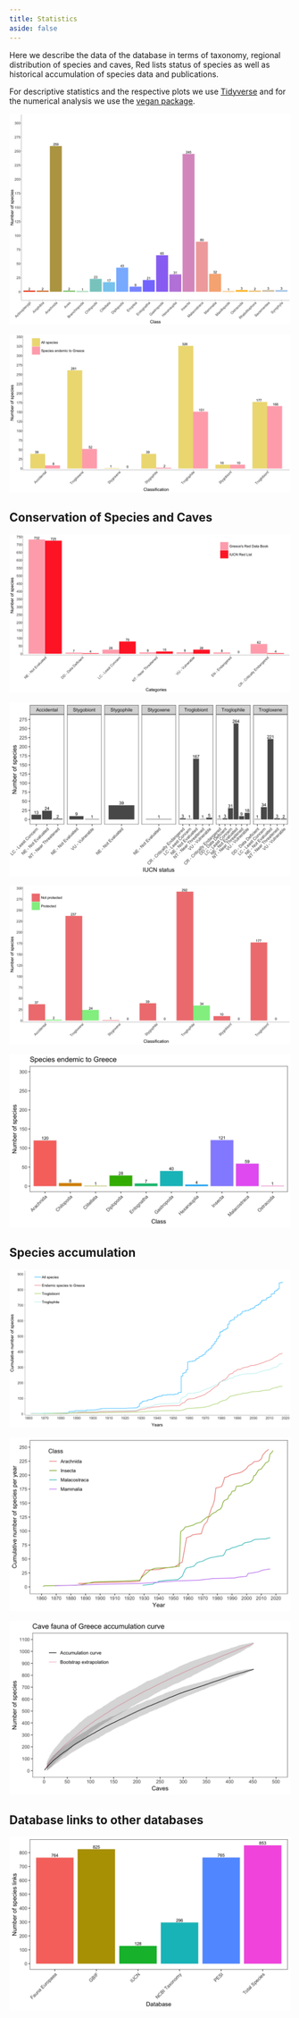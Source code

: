 ```yaml
---
title: Statistics
aside: false
---
```


Here we describe the data of the database in terms of taxonomy, regional distribution of species and caves, Red lists status of species as well as historical accumulation of species data and publications.

For descriptive statistics and the respective plots we use [Tidyverse](https://www.tidyverse.org) and for the numerical analysis we use the [vegan package](https://rdrr.io/cran/vegan/man/vegan-package.html).


![Species of each class](/assets/Website_plots/species_class_barplot.png)


![Ecological classification comparison of all species with the greek endemics](/assets/Website_plots/species_ecological_classification_all_and_endemic.png)

## Conservation of Species and Caves

![Species assesments across Red lists categories](/assets/Website_plots/red_lists_data_species.png)

![IUCN categories per ecological classification](/assets/Plots/iucn_species_classification_barplot_grid.jpeg)


![Number of protected species across their ecological classification](/assets/Website_plots/species_protection_data_classification.png)


![High endemism especialy in Arachnida and Incecta](/assets/Plots/species_class_barplot_endemic.jpeg)

## Species accumulation

![Species accumulation from published data](/assets/Website_plots/species_occurrence_accumulation_classification.png)

![Accumulation of species in different classes](/assets/Plots/species_class_occurence_accumulation.jpeg)


![Species accumulation curve. It is still steep which indicates a big potential for future samplings.](/assets/Plots/species_accumulation_curve.jpeg)



## Database links to other databases

![Hyperlinks of CFG to other databases](/assets/Plots/species_links_summary.jpeg)




